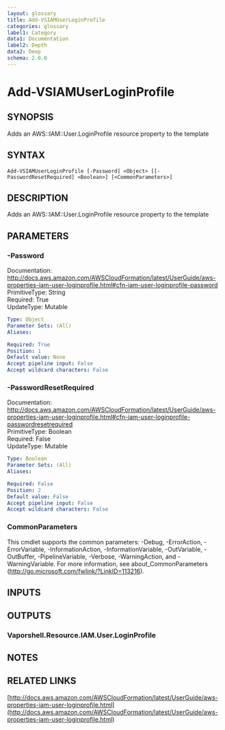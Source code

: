 ```yaml
---
layout: glossary
title: Add-VSIAMUserLoginProfile
categories: glossary
label1: Category
data1: Documentation
label2: Depth
data2: Deep
schema: 2.0.0
---
```


# Add-VSIAMUserLoginProfile

## SYNOPSIS
Adds an AWS::IAM::User.LoginProfile resource property to the template

## SYNTAX

```
Add-VSIAMUserLoginProfile [-Password] <Object> [[-PasswordResetRequired] <Boolean>] [<CommonParameters>]
```

## DESCRIPTION
Adds an AWS::IAM::User.LoginProfile resource property to the template

## PARAMETERS

### -Password
Documentation: http://docs.aws.amazon.com/AWSCloudFormation/latest/UserGuide/aws-properties-iam-user-loginprofile.html#cfn-iam-user-loginprofile-password    
PrimitiveType: String    
Required: True    
UpdateType: Mutable

```yaml
Type: Object
Parameter Sets: (All)
Aliases:

Required: True
Position: 1
Default value: None
Accept pipeline input: False
Accept wildcard characters: False
```

### -PasswordResetRequired
Documentation: http://docs.aws.amazon.com/AWSCloudFormation/latest/UserGuide/aws-properties-iam-user-loginprofile.html#cfn-iam-user-loginprofile-passwordresetrequired    
PrimitiveType: Boolean    
Required: False    
UpdateType: Mutable

```yaml
Type: Boolean
Parameter Sets: (All)
Aliases:

Required: False
Position: 2
Default value: False
Accept pipeline input: False
Accept wildcard characters: False
```

### CommonParameters
This cmdlet supports the common parameters: -Debug, -ErrorAction, -ErrorVariable, -InformationAction, -InformationVariable, -OutVariable, -OutBuffer, -PipelineVariable, -Verbose, -WarningAction, and -WarningVariable.
For more information, see about_CommonParameters (http://go.microsoft.com/fwlink/?LinkID=113216).

## INPUTS

## OUTPUTS

### Vaporshell.Resource.IAM.User.LoginProfile

## NOTES

## RELATED LINKS

[http://docs.aws.amazon.com/AWSCloudFormation/latest/UserGuide/aws-properties-iam-user-loginprofile.html](http://docs.aws.amazon.com/AWSCloudFormation/latest/UserGuide/aws-properties-iam-user-loginprofile.html)

